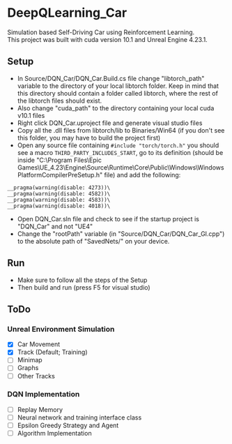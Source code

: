 # DeepQLearning_Car
Simulation based Self-Driving Car using Reinforcement Learning.\
This project was built with cuda version 10.1 and Unreal Engine 4.23.1.

## Setup
* In Source/DQN_Car/DQN_Car.Build.cs file change "libtorch_path" variable to the directory of your local libtorch folder. Keep in mind that this directory should contain a folder called libtorch, where the rest of the libtorch files should exist.
* Also change "cuda_path" to the directory containing your local cuda v10.1 files
* Right click DQN_Car.uproject file and generate visual studio files 
* Copy all the .dll files from libtorch/lib to Binaries/Win64 (if you don't see this folder, you may have to build the project first)
* Open any source file containing ```#include "torch/torch.h"``` you should see a macro ```THIRD_PARTY_INCLUDES_START```, go to its definition (should be inside "C:\Program Files\Epic Games\UE_4.23\Engine\Source\Runtime\Core\Public\Windows\WindowsPlatformCompilerPreSetup.h" file) and add the following:
``` 
__pragma(warning(disable: 4273))\
__pragma(warning(disable: 4582))\
__pragma(warning(disable: 4583))\
__pragma(warning(disable: 4018))\
```
* Open DQN_Car.sln file and check to see if the startup project is "DQN_Car" and not "UE4"
* Change the "rootPath" variable (in "Source/DQN_Car/DQN_Car_GI.cpp") to the absolute path of "SavedNets/" on your device.

## Run
* Make sure to follow all the steps of the Setup
* Then build and run (press F5 for visual studio)

## ToDo
### Unreal Environment Simulation
- [x] Car Movement
- [x] Track (Default; Training)
- [ ] Minimap
- [ ] Graphs
- [ ] Other Tracks

### DQN Implementation
- [ ] Replay Memory
- [ ] Neural network and training interface class
- [ ] Epsilon Greedy Strategy and Agent
- [ ] Algorithm Implementation
